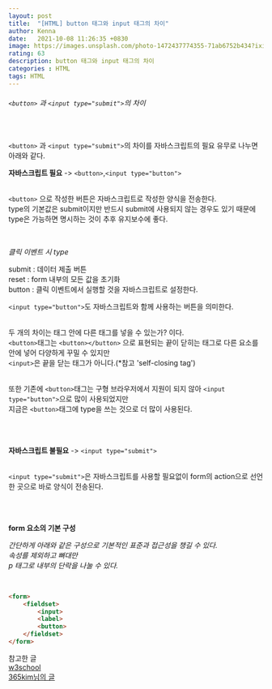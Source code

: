 ```yaml
---
layout: post
title:  "[HTML] button 태그와 input 태그의 차이"
author: Kenna
date:   2021-10-08 11:26:35 +0830
image: https://images.unsplash.com/photo-1472437774355-71ab6752b434?ixid=MnwxMjA3fDB8MHxwaG90by1wYWdlfHx8fGVufDB8fHx8&ixlib=rb-1.2.1&auto=format&fit=crop&w=1374&q=80
rating: 63
description: button 태그와 input 태그의 차이
categories : HTML
tags: HTML
---
```


###### `<button>` 과 `<input type="submit">`의 차이

<br>

`<button>` 과 `<input type="submit">`의 차이를 자바스크립트의 필요 유무로 나누면 아래와 같다. 
<br>


**자바스크립트 필요** -> `<button>`,`<input type="button">`  
<br>

`<button>` 으로 작성한 버튼은 자바스크립트로 작성한 양식을 전송한다.  
type의 기본값은 submit이지만 반드시 submit에 사용되지 않는 경우도 있기 때문에 type은 가능하면 명시하는 것이 추후 유지보수에 좋다.  

<br>

*클릭 이벤트 시 type*  

submit : 데이터 제출 버튼  
reset : form 내부의 모든 값을 초기화  
button : 클릭 이벤트에서 실행할 것을 자바스크립트로 설정한다.  


`<input type="button">`도 자바스크립트와 함께 사용하는 버튼을 의미한다.  
<br>

두 개의 차이는 태그 안에 다른 태그를 넣을 수 있는가? 이다.  
`<button>`태그는 `<button></button>` 으로 표현되는 끝이 닫히는 태그로 다른 요소를 안에 넣어 다양하게 꾸밀 수 있지만  
`<input>`은 끝을 닫는 태그가 아니다.(*참고 'self-closing tag')  
<br>

또한 기존에 `<button>`태그는 구형 브라우저에서 지원이 되지 않아 `<input type="button">`으로 많이 사용되었지만    
지금은 `<button>`태그에 type을 쓰는 것으로 더 많이 사용된다.  

<br>
<br>

**자바스크립트 불필요** -> `<input type="submit">`  
<br>

`<input type="submit">`은 자바스크립트를 사용할 필요없이 form의 action으로 선언한 곳으로 바로 양식이 전송된다.  

<br>
<br>

**form 요소의 기본 구성**
<br>

*간단하게 아래와 같은 구성으로 기본적인 표준과 접근성을 챙길 수 있다.*   
*속성를 제외하고 뼈대만*  
*p 태그로 내부의 단락을 나눌 수 있다.*  
 
<br>

```html
<form>
    <fieldset>
        <input>
        <label>
        <button>
    </fieldset>
</form>
```

참고한 글  
[w3school]("https://www.w3schools.com/TAGS/att_input_type_button.asp")  
[365kim님의 글]("https://365kim.tistory.com/64")  
  